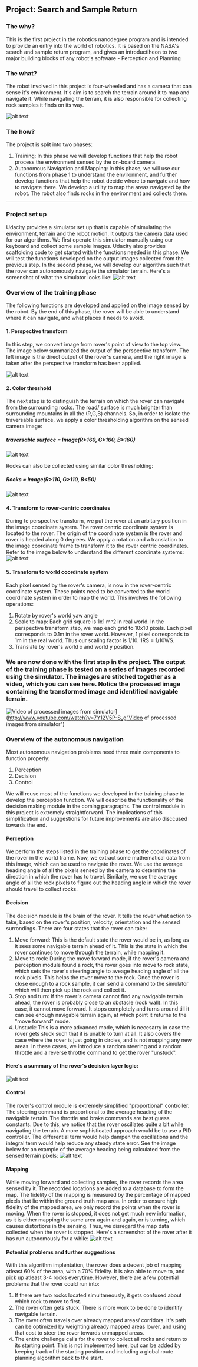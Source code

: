 [//]: # (Image References)

[imageRobot]: ./Pictures/imageRobot.jpg
[imageSimulator]: ./Pictures/imageSimulator.jpg
[imagePerspectiveTransform]: ./Pictures/imagePerspectiveTransform.png
[imageTerrain]: ./Pictures/imageTerrain.png
[imageRock]: ./Pictures/imageRock.png
[imageCoords]: ./Pictures/imageCoords.jpg
[imageDecisionTree]: ./Pictures/imageDecisionTree.jpg
[imageAverageHeading]: ./Pictures/imageAverageHeading.png
[imageMappedArea]: ./Pictures/imageMappedArea.png

## Project: Search and Sample Return
### The why? 
This is the first project in the robotics nanodegree program and is intended to provide an entry into the world of robotics. It is based on the NASA's search and sample return program, and gives an introductiheon to two major building blocks of any robot's software - Perception and Planning

### The what?
The robot involved in this project is four-wheeled and has a camera that can sense it's environment. It's aim is to search the terrain around it to map and navigate it. While navigating the terrain, it is also responsible for collecting rock samples it finds on its way. 

![alt text][imageRobot]

### The how?
The project is split into two phases:
1. Training: In this phase we will develop functions that help the robot process the environment sensed by the on-board camera.
2. Autonomous Navigation and Mapping: In this phase, we will use our functions from phase 1 to understand the environment, and further develop functions that help the robot decide where to navigate and how to navigate there. We develop a utility to map the areas navigated by the robot. The robot also finds rocks in the environment and collects them.

---

### Project set up
Udacity provides a simulator set up that is capable of simulating the environment, terrain and the robot motion. It outputs the camera data used for our algorithms. We first operate this simulator manually using our keyboard and collect some sample images. Udacity also provides scaffolding code to get started with the functions needed in this phase. We will test the functions developed on the output images collected from the previous step. In the second phase, we will develop our algorithm such that the rover can autonomously navigate the simulator terrain. Here's a screenshot of what the simulator looks like:
![alt text][imageSimulator]

### Overview of the training phase
The following functions are developed and applied on the image sensed by the robot. By the end of this phase, the rover will be able to understand where it can navigate, and what places it needs to avoid. 
#### 1. Perspective transform
In this step, we convert image from rover's point of view to the top view. The image below summarized the output of the perspective transform. The left image is the direct output of the rover's camera, and the right image is taken after the perspective transform has been applied.

![alt text][imagePerspectiveTransform]

#### 2. Color threshold
The next step is to distinguish the terrain on which the rover can navigate from the surrounding rocks. The road/ surface is much brighter than surrounding mountains in all the (R,G,B) channels. So, in order to isolate the traversable surface, we apply a color thresholding algorithm on the sensed camera image:
##### traversable surface = Image(R>160, G>160, B>160)
![alt text][imageTerrain]

Rocks can also be collected using similar color thresholding:
##### Rocks = Image(R>110, G>110, B<50)
![alt text][imageRock]

#### 4. Transform to rover-centric coordinates
During te perspective transform, we put the rover at an arbitary position in the image coordinate system. The rover centric coordinate system is located to the rover. The origin of the coordinate system is the rover and rover is headed along 0 degrees. We apply a rotation and a translation to the image coordinate frame to transform it to the rover centric coordinates. Refer to the image below to understand the different coordinate systems:
![alt text][imageCoords]

#### 5. Transform to world coordinate system
Each pixel sensed by the rover's camera, is now in the rover-centric coordinate system. These points need to be converted to the world coordinate system in order to map the world. This involves the following operations:
1. Rotate by rover's world yaw angle
2. Scale to map: Each grid square is 1x1 m^2 in real world. In the perspective transform step, we map each grid to 10x10 pixels. Each pixel corresponds to 0.1m in the rover world. However, 1 pixel corresponds to 1m in the real world. Thus our scaling factor is 1/10. 1RS = 1/10WS.
3. Translate by rover's world x and world y position.

### We are now done with the first step in the project. The output of the training phase is tested on a series of images recorded using the simulator. The images are stitched together as a video, which you can see here. Notice the processed image containing the transformed image and identified navigable terrain.

![Video of processed images from simulator](http://img.youtube.com/vi/7Y12V5P-S_g/0.jpg)](http://www.youtube.com/watch?v=7Y12V5P-S_g"Video of processed images from simulator")

### Overview of the autonomous navigation
Most autonomous navigation problems need three main components to function properly:
1. Perception
2. Decision
3. Control

We will reuse most of the functions we developed in the training phase to develop the perception function. We will describe the functionality of the decision making module in the coming paragraphs. The control module in this project is extremely straightforward. The implications of this simplification and suggestions for future improvements are also disccused towards the end.

#### Perception
We perform the steps listed in the training phase to get the coordinates of the rover in the world frame. Now, we extract some mathematical data from this image, which can be used to navigate the rover. We use the average heading angle of all the pixels sensed by the camera to determine the direction in which the rover has to travel. Similarly, we use the average angle of all the rock pixels to figure out the heading angle in which the rover should travel to collect rocks.

#### Decision
The decision module is the brain of the rover. It tells the rover what action to take, based on the rover's position, velocity, orientation and the sensed surrondings. There are four states that the rover can take:
1. Move forward: This is the default state the rover would be in, as long as it sees some navigable terrain ahead of it. This is the state in which the rover continues to move through the terrain, while mapping it.
2. Move to rock: During the move forward mode, if the rover's camera and perception module found a rock, the rover goes into move to rock state, which sets the rover's steering angle to aveage heading angle of all the rock pixels. This helps the rover move to the rock. Once the rover is close enough to a rock sample, it can send a command to the simulator which will then pick up the rock and collect it.
3. Stop and turn: If the rover's camera cannot find any navigable terrain ahead, the rover is probably close to an obstacle (rock wall). In this case, it cannot move forward. It stops completely and turns around till it can see enough navigable terrain again, at which point it returns to the "move forward" mode.
4. Unstuck: This is a more advanced mode, which is necesarry in case the rover gets stuck such that it is unable to turn at all. It also covers the case where the rover is just going in circles, and is not mapping any new areas. In these cases, we introduce a random steering and a random throttle and a reverse throttle command to get the rover "unstuck".

#### Here's a summary of the rover's decision layer logic:
![alt text][imageDecisionTree]

#### Control
The rover's control module is extremely simplified "proportional" controller. The steering command is proportional to the average heading of the navigable terrain. The throttle and brake commands are best guess constants. Due to this, we notice that the rover oscillates quite a bit while navigating the terrain. A more sophisticated approach would be to use a PID controller. The differential term would help dampen the oscillations and the integral term would help reduce any steady state error. See the image below for an example of the average heading being calculated from the sensed terrain pixels:
![alt text][imageAverageHeading]

#### Mapping
While moving forward and collecting samples, the rover records the area sensed by it. The recorded locations are added to a database to form the map. The fidelity of the mapping is measured by the percentage of mapped pixels that lie within the ground truth map area. In order to ensure high fidelity of the mapped area, we only record the points when the rover is moving. When the rover is stopped, it does not get much new information, as it is either mapping the same area again and again, or is turning, which causes distortions in the sensing. Thus, we disregard the map data collected when the rover is stopped. Here's a screenshot of the rover after it has run autonomously for a while:
![alt text][imageMappedArea]

#### Potential problems and further suggestions
With this algorithm implentation, the rover does a decent job of mapping atleast 60% of the area, with a 70% fidelity. It is also able to move to, and pick up atleast 3-4 rocks everytime. However, there are a few potential problems that the rover could run into:
1. If there are two rocks located simultaneously, it gets confused about which rock to move to first.
2. The rover often gets stuck. There is more work to be done to identify navigable terrain. 
3. The rover often travels over already mapped areas/ corridors. It's path can be optimized by weighting already mapped areas lower, and using that cost to steer the rover towards unmapped areas.
4. The entire challenge calls for the rover to collect all rocks and return to its starting point. This is not implemented here, but can be added by keeping track of the starting position and including a global route planning algorithm back to the start.
